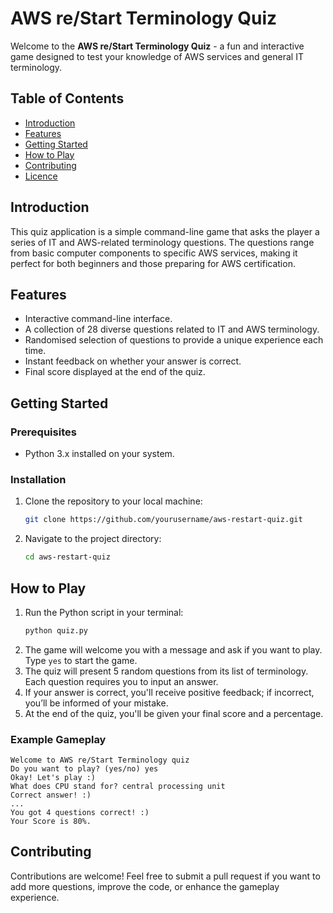 
# AWS re/Start Terminology Quiz

Welcome to the **AWS re/Start Terminology Quiz** - a fun and interactive game designed to test your knowledge of AWS services and general IT terminology.

## Table of Contents
- [Introduction](#introduction)
- [Features](#features)
- [Getting Started](#getting-started)
- [How to Play](#how-to-play)
- [Contributing](#contributing)
- [Licence](#licence)

## Introduction

This quiz application is a simple command-line game that asks the player a series of IT and AWS-related terminology questions. The questions range from basic computer components to specific AWS services, making it perfect for both beginners and those preparing for AWS certification.

## Features

- Interactive command-line interface.
- A collection of 28 diverse questions related to IT and AWS terminology.
- Randomised selection of questions to provide a unique experience each time.
- Instant feedback on whether your answer is correct.
- Final score displayed at the end of the quiz.

## Getting Started

### Prerequisites
- Python 3.x installed on your system.

### Installation
1. Clone the repository to your local machine:
   ```bash
   git clone https://github.com/yourusername/aws-restart-quiz.git
   ```
2. Navigate to the project directory:
   ```bash
   cd aws-restart-quiz
   ```

## How to Play

1. Run the Python script in your terminal:
   ```bash
   python quiz.py
   ```
2. The game will welcome you with a message and ask if you want to play. Type `yes` to start the game.
3. The quiz will present 5 random questions from its list of terminology. Each question requires you to input an answer.
4. If your answer is correct, you'll receive positive feedback; if incorrect, you’ll be informed of your mistake.
5. At the end of the quiz, you'll be given your final score and a percentage.

### Example Gameplay
```
Welcome to AWS re/Start Terminology quiz
Do you want to play? (yes/no) yes
Okay! Let's play :)
What does CPU stand for? central processing unit
Correct answer! :)
...
You got 4 questions correct! :)
Your Score is 80%.
```

## Contributing

Contributions are welcome! Feel free to submit a pull request if you want to add more questions, improve the code, or enhance the gameplay experience.

